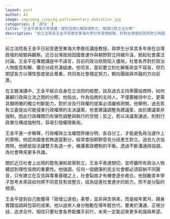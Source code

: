 ```yaml
---
layout: post
author: AI
image: img/wang_jinping_parliamentary_mediation.jpg
categories: [ '政治' ]
title: "王金平東海大學演講：理性協商化解政壇對立，強調行政立法分際"
description: "前立法院長王金平受邀至東海大學分享政壇經驗，針對台灣當前政局對立與國會運作僵局，提出理性溝通與協商的重要。他以過往主持黨團協商經驗，解釋行政權與立法權的界線，強調維護憲政平衡。王金平呼籲政治人物尊重多元意見、促進團結，鼓勵青年學子正視分歧，培養協調與包容力量，共同為社會和諧努力。"
---
```

前立法院長王金平日前受邀至東海大學擔任講座教授，與學生分享其多年來在台灣政壇的經驗與觀察。近日台灣政局因國會運作與朝野對立持續升溫，掀起社會廣泛討論。王金平在專題講座中不諱言，目前的政治局勢陷入僵局，社會各界對於政治人物能否和解、彌合分歧充滿疑慮。他坦言，當前要立刻化解衝突並不容易，但仍期望各方以理性態度彼此尊重，共同為社會穩定努力，朝向團結與共融的方向前進。

在主題演講中，王金平結合自身在立法院的經歷，談及過去主持黨團協商時，如何兼顧行政與立法之間的分際。他指出，作為協商的主持人，不僅要維持中立，更需具備明確的獨立判斷能力，對於涉及行政權的提案必須嚴格把關。他舉例，過去若有立委提出可能侵害行政權限的主決議案，他會建議調整為建議案，由於建議案非強制，因此行政機關仍有彈性調整與執行的空間；反之，若以決議案通過，則對行政單位構成強制性，容易引發權限衝突。

王金平進一步解釋，行政權與立法權間界線分明、各自分工，才能避免政治運作上的摩擦。他認為國會若無適當劃分，經常會因朝野意見分歧產生對立。過去九次協商時，他總是設法讓雙方各退一步，維護憲政體制的平衡。透過不斷溝通與協調，為社會帶來更多共識。

關於近日社會上出現的罷免潮和政黨對立，王金平表達關切，並呼籲所有政治人物體認到理性協商的重要性。他強調，任何一個健康的民主社會都必須容納不同聲音，只有建立在互信與尊重基礎之上，社會裂痕才有機會逐步癒合。他鼓勵青年學子思考未來該如何將不同意見有效整合，成為促進社會進步的助力，而不是分裂的根源。

王金平提到自己能獲得「政壇公道伯」美譽，並非與生俱來，而是經年累月、親身實踐協調與包容的成果。他以過來人身分勉勵在場年輕世代，要勇於溝通、正視分歧、追求合作，相信只要社會各界能攜手前行，未來一定能迎來更多和諧與希望。